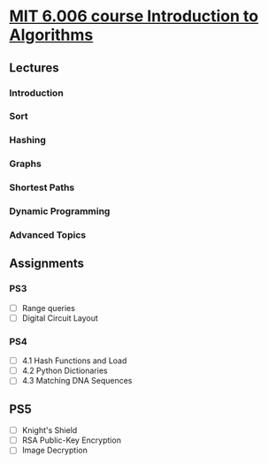 # [MIT 6.006 course Introduction to Algorithms](https://ocw.mit.edu/courses/electrical-engineering-and-computer-science/6-006-introduction-to-algorithms-fall-2011)

## Lectures
### Introduction
### Sort
### Hashing

### Graphs
### Shortest Paths
### Dynamic Programming
### Advanced Topics

## Assignments

### PS3
- [ ] Range queries
- [ ] Digital Circuit Layout

### PS4
- [ ] 4.1 Hash Functions and Load
- [ ] 4.2 Python Dictionaries
- [ ] 4.3 Matching DNA Sequences

## PS5
- [ ] Knight's Shield
- [ ] RSA Public-Key Encryption
- [ ] Image Decryption
